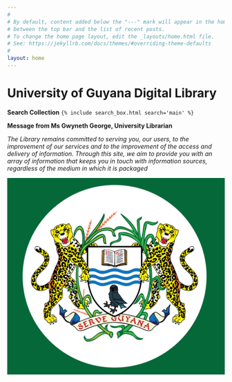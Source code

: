 ```yaml
---
#
# By default, content added below the "---" mark will appear in the home page
# between the top bar and the list of recent posts.
# To change the home page layout, edit the _layouts/home.html file.
# See: https://jekyllrb.com/docs/themes/#overriding-theme-defaults
#
layout: home
---
```


# University of Guyana Digital Library   
    
  
**Search Collection**
 `{% include search_box.html search='main' %}`  







**Message from Ms Gwyneth George, University Librarian**    
                                                                                                                                                                                                                                                                                                                                                                               
*The Library remains committed to serving you, our users, to the improvement of our services and to the improvement of the access and delivery of information. Through this site, we aim to provide you with an array of information that keeps you in touch with information sources, regardless of the medium in which it is packaged*

![alt text](image.png)